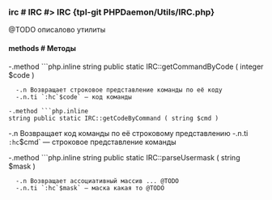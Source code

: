 ### irc # IRC #> IRC {tpl-git PHPDaemon/Utils/IRC.php}

@TODO описалово утилиты

#### methods # Методы

 -.method ```php.inline
 string public static IRC::getCommandByCode ( integer $code )
 ```
   -.n Возвращает строковое представление команды по её коду
   -.n.ti `:hc`$code` — код команды

 -.method ```php.inline
 string public static IRC::getCodeByCommand ( string $cmd )
 ```
   -.n Возвращает код команды по её строковому представлению
   -.n.ti `:hc`$cmd` — строковое представление команды

 -.method ```php.inline
 string public static IRC::parseUsermask ( string $mask )
 ```
   -.n Возвращает ассоциативный массив ... @TODO
   -.n.ti `:hc`$mask` — маска какая то @TODO
